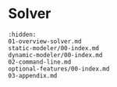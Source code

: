 [//]: # (Index used by Sphinx to generate correct PDF tree)

# Solver

```{toctree}
:hidden:
01-overview-solver.md
static-modeler/00-index.md
dynamic-modeler/00-index.md
02-command-line.md
optional-features/00-index.md
03-appendix.md
```
